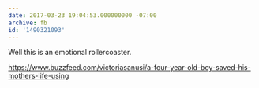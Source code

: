 ```yaml
---
date: 2017-03-23 19:04:53.000000000 -07:00
archive: fb
id: '1490321093'
---
```


Well this is an emotional rollercoaster. 

https://www.buzzfeed.com/victoriasanusi/a-four-year-old-boy-saved-his-mothers-life-using